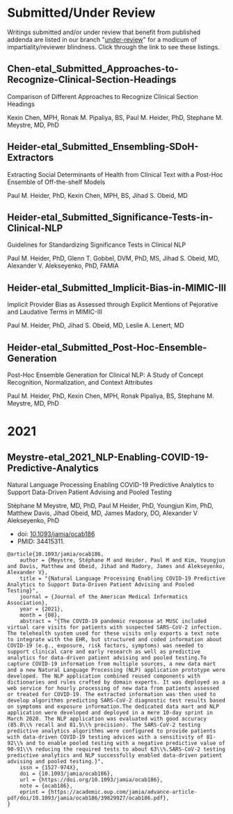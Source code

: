 
Submitted/Under Review
======================

Writings submitted and/or under review that benefit from published
addenda are listed in our branch
"[under-review](https://github.com/MUSC-TBIC/article-addenda/tree/under-review)"
for a modicum of impartiality/reviewer blindness. Click through the
link to see these listings.

Chen-etal_Submitted_Approaches-to-Recognize-Clinical-Section-Headings
---------------------------------------------------------------------

Comparison of Different Approaches to Recognize Clinical Section
Headings

Kexin Chen, MPH, Ronak M. Pipaliya, BS, Paul M. Heider, PhD, Stephane
M. Meystre, MD, PhD

Heider-etal_Submitted_Ensembling-SDoH-Extractors
--------------------------------------------------------

Extracting Social Determinants of Health from Clinical Text with a
Post-Hoc Ensemble of Off-the-shelf Models

Paul M. Heider, PhD, Kexin Chen, MPH, BS, Jihad S. Obeid, MD

Heider-etal_Submitted_Significance-Tests-in-Clinical-NLP
--------------------------------------------------------

Guidelines for Standardizing Significance Tests in Clinical NLP

Paul M. Heider, PhD, Glenn T. Gobbel, DVM, PhD, MS,
Jihad S. Obeid, MD, Alexander V. Alekseyenko, PhD, FAMIA

Heider-etal_Submitted_Implicit-Bias-in-MIMIC-III
------------------------------------------------

Implicit Provider Bias as Assessed through Explicit Mentions of
Pejorative and Laudative Terms in MIMIC-III

Paul M. Heider, PhD, Jihad S. Obeid, MD, Leslie A. Lenert, MD

Heider-etal_Submitted_Post-Hoc-Ensemble-Generation
--------------------------------------------------

Post-Hoc Ensemble Generation for Clinical NLP: A Study
of Concept Recognition, Normalization, and Context Attributes

Paul M. Heider, PhD, Kexin Chen, MPH, Ronak Pipaliya, BS, Stephane
M. Meystre, MD, PhD

2021
====

Meystre-etal_2021_NLP-Enabling-COVID-19-Predictive-Analytics
------------------------------------------------------------

Natural Language Processing Enabling COVID-19 Predictive Analytics to
Support Data-Driven Patient Advising and Pooled Testing

Stéphane M Meystre, MD, PhD, Paul M Heider, PhD, Youngjun Kim, PhD,
Matthew Davis, Jihad Obeid, MD, James Madory, DO, Alexander V
Alekseyenko, PhD

- doi: [10.1093/jamia/ocab186](https://doi.org/10.1093/jamia/ocab186)
- PMID: 34415311.

```
@article{10.1093/jamia/ocab186,
    author = {Meystre, Stéphane M and Heider, Paul M and Kim, Youngjun and Davis, Matthew and Obeid, Jihad and Madory, James and Alekseyenko, Alexander V},
    title = "{Natural Language Processing Enabling COVID-19 Predictive Analytics to Support Data-Driven Patient Advising and Pooled Testing}",
    journal = {Journal of the American Medical Informatics Association},
    year = {2021},
    month = {08},
    abstract = "{The COVID-19 pandemic response at MUSC included virtual care visits for patients with suspected SARS-CoV-2 infection. The telehealth system used for these visits only exports a text note to integrate with the EHR, but structured and coded information about COVID-19 (e.g., exposure, risk factors, symptoms) was needed to support clinical care and early research as well as predictive analytics for data-driven patient advising and pooled testing.To capture COVID-19 information from multiple sources, a new data mart and a new Natural Language Processing (NLP) application prototype were developed. The NLP application combined reused components with dictionaries and rules crafted by domain experts. It was deployed as a web service for hourly processing of new data from patients assessed or treated for COVID-19. The extracted information was then used to develop algorithms predicting SARS-CoV-2 diagnostic test results based on symptoms and exposure information.The dedicated data mart and NLP application were developed and deployed in a mere 10-day sprint in March 2020. The NLP application was evaluated with good accuracy (85.8\\% recall and 81.5\\% precision). The SARS-CoV-2 testing predictive analytics algorithms were configured to provide patients with data-driven COVID-19 testing advices with a sensitivity of 81-92\\% and to enable pooled testing with a negative predictive value of 90-91\\% reducing the required tests to about 63\\%.SARS-CoV-2 testing predictive analytics and NLP successfully enabled data-driven patient advising and pooled testing.}",
    issn = {1527-974X},
    doi = {10.1093/jamia/ocab186},
    url = {https://doi.org/10.1093/jamia/ocab186},
    note = {ocab186},
    eprint = {https://academic.oup.com/jamia/advance-article-pdf/doi/10.1093/jamia/ocab186/39829927/ocab186.pdf},
}
```
